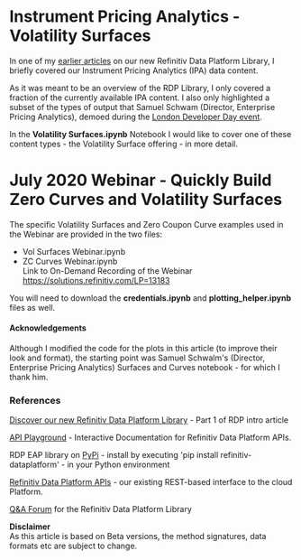 ﻿# Instrument Pricing Analytics - Volatility Surfaces

In one of my <a href="https://developers.refinitiv.com/article/discover-our-refinitiv-data-platform-library-part-2" target="_blank">earlier articles</a> on our new Refinitiv Data Platform Library, I briefly covered our Instrument Pricing Analytics (IPA) data content.

As it was meant to be an overview of the RDP Library, I only covered a fraction of the currently available IPA content. I also only highlighted a subset of the types of output that Samuel Schwam  (Director, Enterprise Pricing Analytics), demoed during the <a href="https://developers.refinitiv.com/pages/london-developer-day-agenda" target="_blank">London Developer Day event</a>. 

In the **Volatility Surfaces.ipynb** Notebook I would like to cover one of these content types - the Volatility Surface offering - in more detail.

# July 2020 Webinar - Quickly Build Zero Curves and Volatility Surfaces
The specific Volatility Surfaces and Zero Coupon Curve examples used in the Webinar are provided in the two files:
* Vol Surfaces Webinar.ipynb
* ZC Curves Webinar.ipynb  
Link to On-Demand Recording of the Webinar https://solutions.refinitiv.com/LP=13183

You will need to download the **credentials.ipynb** and **plotting_helper.ipynb** files as well.
      
 
#### Acknowledgements
Although I modified the code for the plots in this article (to improve their look and format), the starting point was Samuel Schwalm's (Director, Enterprise Pricing Analytics) Surfaces and Curves notebook - for which I thank him.


### References
<a href="https://developers.refinitiv.com/article/discover-our-refinitiv-data-platform-library-part-1" target="_blank">Discover our new Refinitiv Data Platform Library</a> - Part 1 of RDP intro article

<a href="http://api.refinitiv.com/" target="_blank">API Playground</a> - Interactive Documentation for Refinitiv Data Platform APIs.

RDP EAP library on <a href="http://pypi.org/project/refinitiv-dataplatform/" target="_blank">PyPi</a> - install by executing 'pip install refinitiv-dataplatform' - in your Python environment

<a href="https://developers.refinitiv.com/refinitiv-data-platform/refinitiv-data-platform-apis" target="_blank"> Refinitiv Data Platform APIs</a> - our existing REST-based interface to the cloud Platform.

<a href="https://community.developers.refinitiv.com/spaces/321/index.html" target="_blank">Q&A Forum</a> for the Refinitiv Data Platform Library 

**Disclaimer**  
As this article is based on Beta versions, the method signatures, data formats etc are subject to change.
